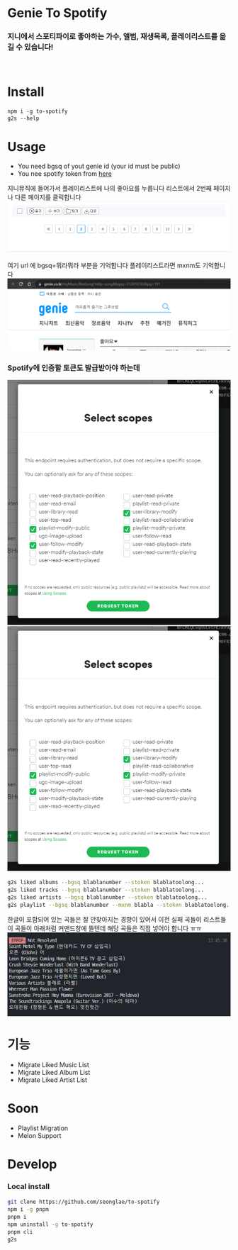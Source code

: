 # Genie To Spotify

### 지니에서 스포티파이로 좋아하는 가수, 앨범, 재생목록, 플레이리스트를 옮길 수 있습니다!

<br/>


# Install
```
npm i -g to-spotify
g2s --help
```

# Usage
- You need bgsq of yout genie id (your id must be public)
- You nee spotify token from [here](https://developer.spotify.com/console/get-search-item/)

지니뮤직에 들어가서 플레이리스트에 나의 좋아요를 누릅니다
리스트에서 2번째 페이지나 다른 페이지를 클릭합니다
![nav](asset/image/nav.png)

여기 url 에 bgsq=뭐라뭐라 부분을 기억합니다
플레이리스트라면 mxnm도 기억합니다
![gid](asset/image/gid.png)

### Spotify에 인증할 토큰도 발급받아야 하는데
![gis](asset/image/auth.png)
![auth](asset/image/auth.png)


```bash
g2s liked albums --bgsq blablanumber --stoken blablatoolong...
g2s liked tracks --bgsq blablanumber --stoken blablatoolong...
g2s liked artists --bgsq blablanumber --stoken blablatoolong...
g2s playlist --bgsq blablanumber --mxnm blabla --stoken blablatoolong...
```

한글이 포함되어 있는 곡들은 잘 안찾아지는 경향이 있어서 이전 실패 곡들이 리스트들이 곡들이 아래처럼 커맨드창에 뜰텐데
해당 곡들은 직접 넣어야 합니다 ㅠㅠ
![resolve](asset/image/resolve.png)



# 기능
- Migrate Liked Music List
- Migrate Liked Album List
- Migrate Liked Artist List

# Soon
- Playlist Migration
- Melon Support


# Develop

### Local install
```bash
git clone https://github.com/seonglae/to-spotify
npm i -g pnpm
pnpm i
npm uninstall -g to-spotify
pnpm cli
g2s
```